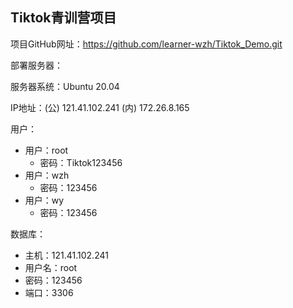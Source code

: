 ## Tiktok青训营项目

项目GitHub网址：https://github.com/learner-wzh/Tiktok_Demo.git

部署服务器：

服务器系统：Ubuntu 20.04

IP地址：(公) 121.41.102.241 (内) 172.26.8.165

用户：

- 用户：root
  - 密码：Tiktok123456
- 用户：wzh
  - 密码：123456
- 用户：wy
  - 密码：123456



数据库：

- 主机：121.41.102.241
- 用户名：root
- 密码：123456
- 端口：3306